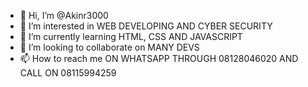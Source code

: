 - 👋 Hi, I’m @Akinr3000
- 👀 I’m interested in WEB DEVELOPING AND CYBER SECURITY
- 🌱 I’m currently learning HTML, CSS AND JAVASCRIPT
- 💞️ I’m looking to collaborate on MANY DEVS
- 📫 How to reach me ON WHATSAPP THROUGH 08128046020 AND CALL ON 08115994259

<!---
Akinr3000/Akinr3000 is a ✨ special ✨ repository because its `README.md` (this file) appears on your GitHub profile.
You can click the Preview link to take a look at your changes.
--->
